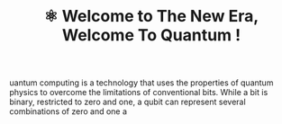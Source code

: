 <br>

# <p align="center"> ⚛︎ Welcome to The New Era, Welcome To Quantum !<br>

<br>

uantum computing is a technology that uses the properties of quantum physics to overcome the limitations of conventional bits. While a bit is binary, restricted to zero and one, a qubit can represent several combinations of zero and one a


